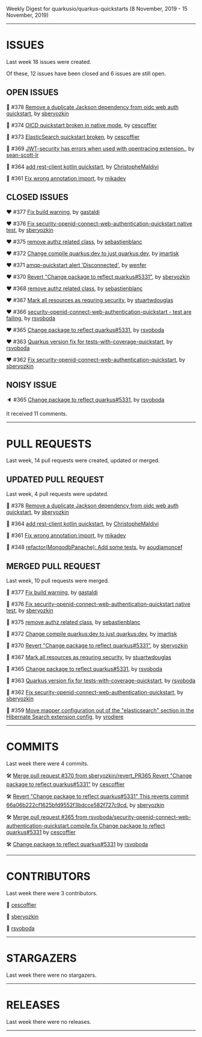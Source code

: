 Weekly Digest for quarkusio/quarkus-quickstarts (8 November, 2019 - 15 November, 2019)



 - - - 

# ISSUES

Last week 18 issues were created.

Of these, 12 issues have been closed and 6 issues are still open.

## OPEN ISSUES

:green_heart: #378 [Remove a duplicate Jackson dependency from oidc web auth quickstart](https://github.com/quarkusio/quarkus-quickstarts/pull/378), by [sberyozkin](https://github.com/sberyozkin)

:green_heart: #374 [OICD quickstart broken in native mode](https://github.com/quarkusio/quarkus-quickstarts/issues/374), by [cescoffier](https://github.com/cescoffier)

:green_heart: #373 [ElasticSearch quickstart broken](https://github.com/quarkusio/quarkus-quickstarts/issues/373), by [cescoffier](https://github.com/cescoffier)

:green_heart: #369 [JWT-security has errors when used with opentracing extension.](https://github.com/quarkusio/quarkus-quickstarts/issues/369), by [sean-scott-lr](https://github.com/sean-scott-lr)

:green_heart: #364 [add rest-client kotlin quickstart](https://github.com/quarkusio/quarkus-quickstarts/pull/364), by [ChristopheMaldivi](https://github.com/ChristopheMaldivi)

:green_heart: #361 [Fix wrong annotation import](https://github.com/quarkusio/quarkus-quickstarts/pull/361), by [mikadev](https://github.com/mikadev)

## CLOSED ISSUES

:heart: #377 [Fix build warning](https://github.com/quarkusio/quarkus-quickstarts/pull/377), by [gastaldi](https://github.com/gastaldi)

:heart: #376 [Fix security-openid-connect-web-authentication-quickstart native test](https://github.com/quarkusio/quarkus-quickstarts/pull/376), by [sberyozkin](https://github.com/sberyozkin)

:heart: #375 [remove authz related class](https://github.com/quarkusio/quarkus-quickstarts/pull/375), by [sebastienblanc](https://github.com/sebastienblanc)

:heart: #372 [Change compile quarkus:dev to just quarkus:dev](https://github.com/quarkusio/quarkus-quickstarts/pull/372), by [jmartisk](https://github.com/jmartisk)

:heart: #371 [amqp-quickstart  alert 'Disconnected'](https://github.com/quarkusio/quarkus-quickstarts/issues/371), by [wenfer](https://github.com/wenfer)

:heart: #370 [Revert "Change package to reflect quarkus#5331"](https://github.com/quarkusio/quarkus-quickstarts/pull/370), by [sberyozkin](https://github.com/sberyozkin)

:heart: #368 [remove authz related class](https://github.com/quarkusio/quarkus-quickstarts/pull/368), by [sebastienblanc](https://github.com/sebastienblanc)

:heart: #367 [Mark all resources as requring security](https://github.com/quarkusio/quarkus-quickstarts/pull/367), by [stuartwdouglas](https://github.com/stuartwdouglas)

:heart: #366 [security-openid-connect-web-authentication-quickstart - test are failing](https://github.com/quarkusio/quarkus-quickstarts/issues/366), by [rsvoboda](https://github.com/rsvoboda)

:heart: #365 [Change package to reflect quarkus#5331](https://github.com/quarkusio/quarkus-quickstarts/pull/365), by [rsvoboda](https://github.com/rsvoboda)

:heart: #363 [Quarkus version fix for tests-with-coverage-quickstart](https://github.com/quarkusio/quarkus-quickstarts/pull/363), by [rsvoboda](https://github.com/rsvoboda)

:heart: #362 [Fix security-openid-connect-web-authentication-quickstart](https://github.com/quarkusio/quarkus-quickstarts/pull/362), by [sberyozkin](https://github.com/sberyozkin)

## NOISY ISSUE

:speaker: #365 [Change package to reflect quarkus#5331](https://github.com/quarkusio/quarkus-quickstarts/pull/365), by [rsvoboda](https://github.com/rsvoboda)

It received 11 comments.



 - - - 

# PULL REQUESTS

Last week, 14 pull requests were created, updated or merged.

## UPDATED PULL REQUEST

Last week, 4 pull requests were updated.

:yellow_heart: #378 [Remove a duplicate Jackson dependency from oidc web auth quickstart](https://github.com/quarkusio/quarkus-quickstarts/pull/378), by [sberyozkin](https://github.com/sberyozkin)

:yellow_heart: #364 [add rest-client kotlin quickstart](https://github.com/quarkusio/quarkus-quickstarts/pull/364), by [ChristopheMaldivi](https://github.com/ChristopheMaldivi)

:yellow_heart: #361 [Fix wrong annotation import](https://github.com/quarkusio/quarkus-quickstarts/pull/361), by [mikadev](https://github.com/mikadev)

:yellow_heart: #348 [refactor(MongodbPanache): Add some tests](https://github.com/quarkusio/quarkus-quickstarts/pull/348), by [aoudiamoncef](https://github.com/aoudiamoncef)

## MERGED PULL REQUEST

Last week, 10 pull requests were merged.

:purple_heart: #377 [Fix build warning](https://github.com/quarkusio/quarkus-quickstarts/pull/377), by [gastaldi](https://github.com/gastaldi)

:purple_heart: #376 [Fix security-openid-connect-web-authentication-quickstart native test](https://github.com/quarkusio/quarkus-quickstarts/pull/376), by [sberyozkin](https://github.com/sberyozkin)

:purple_heart: #375 [remove authz related class](https://github.com/quarkusio/quarkus-quickstarts/pull/375), by [sebastienblanc](https://github.com/sebastienblanc)

:purple_heart: #372 [Change compile quarkus:dev to just quarkus:dev](https://github.com/quarkusio/quarkus-quickstarts/pull/372), by [jmartisk](https://github.com/jmartisk)

:purple_heart: #370 [Revert "Change package to reflect quarkus#5331"](https://github.com/quarkusio/quarkus-quickstarts/pull/370), by [sberyozkin](https://github.com/sberyozkin)

:purple_heart: #367 [Mark all resources as requring security](https://github.com/quarkusio/quarkus-quickstarts/pull/367), by [stuartwdouglas](https://github.com/stuartwdouglas)

:purple_heart: #365 [Change package to reflect quarkus#5331](https://github.com/quarkusio/quarkus-quickstarts/pull/365), by [rsvoboda](https://github.com/rsvoboda)

:purple_heart: #363 [Quarkus version fix for tests-with-coverage-quickstart](https://github.com/quarkusio/quarkus-quickstarts/pull/363), by [rsvoboda](https://github.com/rsvoboda)

:purple_heart: #362 [Fix security-openid-connect-web-authentication-quickstart](https://github.com/quarkusio/quarkus-quickstarts/pull/362), by [sberyozkin](https://github.com/sberyozkin)

:purple_heart: #359 [Move mapper configuration out of the "elasticsearch" section in the Hibernate Search extension config](https://github.com/quarkusio/quarkus-quickstarts/pull/359), by [yrodiere](https://github.com/yrodiere)



 - - - 

# COMMITS

Last week there were 4 commits.

:hammer_and_wrench: [Merge pull request #370 from sberyozkin/revert_PR365  Revert "Change package to reflect quarkus#5331"](https://github.com/quarkusio/quarkus-quickstarts/commit/270ebbaf2df0d326f070c41f3a356ff41803fdb8) by [cescoffier](https://github.com/cescoffier)

:hammer_and_wrench: [Revert "Change package to reflect quarkus#5331"  This reverts commit 66a06b222cf1625bfd9552f3bdcce582f727c9cd.](https://github.com/quarkusio/quarkus-quickstarts/commit/e702d7f3e8f401eb269d527cebb2b3e781aab9bb) by [sberyozkin](https://github.com/sberyozkin)

:hammer_and_wrench: [Merge pull request #365 from rsvoboda/security-openid-connect-web-authentication-quickstart.compile.fix  Change package to reflect quarkus#5331](https://github.com/quarkusio/quarkus-quickstarts/commit/b89cca3b07c6c4dbbe472d0de24d3bb127a4eb14) by [cescoffier](https://github.com/cescoffier)

:hammer_and_wrench: [Change package to reflect quarkus#5331](https://github.com/quarkusio/quarkus-quickstarts/commit/66a06b222cf1625bfd9552f3bdcce582f727c9cd) by [rsvoboda](https://github.com/rsvoboda)



 - - - 

# CONTRIBUTORS

Last week there were 3 contributors.

:bust_in_silhouette: [cescoffier](https://github.com/cescoffier)

:bust_in_silhouette: [sberyozkin](https://github.com/sberyozkin)

:bust_in_silhouette: [rsvoboda](https://github.com/rsvoboda)



 - - - 

# STARGAZERS

Last week there were no stargazers.



 - - - 

# RELEASES

Last week there were no releases.



 - - - 



